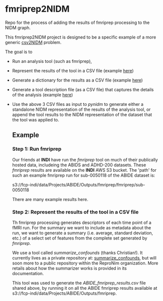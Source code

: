 # fmriprep2NIDM
Repo for the process of adding the results of fmriprep processing to the NIDM graph.

This fmriprep2NIDM project is designed to be a specific example of a more generic [csv2NIDM](https://github.com/incf-nidash/PyNIDM?tab=readme-ov-file#csv-file-to-nidm-conversion) problem.

The goal is to 
* Run an analysis tool (such as fmriprep),
* Represent the results of the tool in a CSV file (example [here](CSVs/ABIDE_fmriprep_results_v2.csv))
* Generate a dictionary for the results as a CSV file (example [here](CSVs/fmriprep_data_dictionary_v3.csv))
* Generate a tool description file (as a CSV file) that captures the details of the analysis
   (example [here](CSVs/fmriprep_software_metadata.csv))
* Use the above 3 CSV files as input to *pynidm* to generate either a standalone NIDM representation of the results
  of the analysis tool, or append the tool results to the NIDM representation of the dataset that the tool was applied to.

  ## Example
  ### Step 1: Run fmriprep
  Our friends at **INDI** have run the *fmriprep* tool on much of their publically hosted data, includeing the ABIDS and
  ADHD-200 datasets. These *fmriprep* results are available on the **INDI** AWS S3 bucket. The 'path' for such an
  example fmriprep run for sub-0050118 of the ABIDE dataset is:

  s3://fcp-indi/data/Projects/ABIDE/Outputs/fmriprep/fmriprep/sub-0050118

  There are many example results here.

  ### Step 2: Represent the results of the tool in a CSV file
  Th fmriprep processing generates descriptors of each time point of a fMRI run. For the summary we want to include
  as metadata about the run, we want to generate a summary (i.e. average, standard deviation, etc.) of a select set
  of features from the complete set generated by *fmriprep*.

  We use a tool called *summarize_confounds* (thanks Christian!). It currently lives as a private repository at:
  [summarize_confounds](https://github.com/BabyBrainStudy/SumarizeNibabies), but will soon more to a public
  repository within the ReproNim organization. More retails about how the summarizer works is provided in
  its documentation.

  This tool was used to generate the *ABIDE_fmriprep_results.csv* file shared above, by running it on all the
  ABIDE fmriprep results available at s3://fcp-indi/data/Projects/ABIDE/Outputs/fmriprep.

  
  

